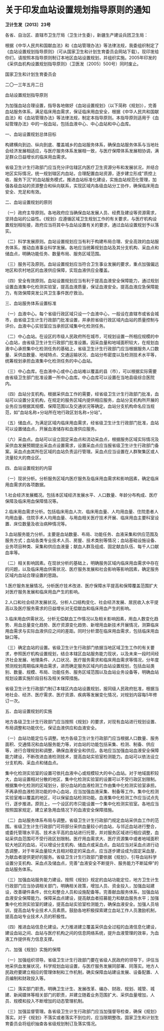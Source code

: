 # 关于印发血站设置规划指导原则的通知

**卫计生发〔2013〕23号**

各省、自治区、直辖市卫生厅局（卫生计生委），新疆生产建设兵团卫生局：

根据《中华人民共和国献血法》和《血站管理办法》等法律法规，我委组织制定了《血站设置规划指导原则》（可从国家卫生和计划生育委员会网站下载）。现印发给你们，请按照本指导原则制订本地区血站设置规划，并组织实施。2005年印发的《采供血机构设置规划指导原则》（卫医发〔2005〕500号）同时废止。

国家卫生和计划生育委员会

二〇一三年五月二日

血站设置规划指导原则

为加强血站合理设置，指导各地做好《血站设置规划》（以下简称《规划》），完善血站服务体系，满足临床用血需求，保证临床用血安全，根据《中华人民共和国献血法》和《血站管理办法》等法律法规，制定本指导原则。本指导原则适用于《血站管理办法》中的一般血站，包括血液中心、中心血站和中心血库。

一、血站设置规划总体目标

构建横向到边、纵向到底、覆盖城乡的血站服务体系，确保血站服务体系与当地社会经济发展相适应，与医疗服务体系发展相一致，与医疗保障体系发展相协调，满足群众日益增长的临床用血需求。

省级卫生计生行政部门应当充分评估辖区内医疗卫生资源分布和发展状况，并结合地区实际情况，统一规划辖区内血站，合理配置血站资源，逐步建立形成"质控上收、服务下沉"的血站服务模式，推进血站标准化建设，实施血站规范化管理，加强各级血站的资源整合和纵向联系，实现区域内各级血站分工协作，确保临床用血安全、充足和有效。

二、血站设置规划的原则

（一）政府主导原则。各地政府应当确保血站发展人员、经费及建设等资源需求，坚持血站的公益性。《规划》应遵循区域卫生规划工作的有关要求，与医疗机构设置规划相衔接，政府应当将其中与血站设置有关的要求，通过血站设置规划予以落实。

（二）科学发展原则。血站设置规划应当有利于构建布局合理、安全高效的血站服务体系，推动血液事业科学发展。各地应当统筹规划血站及其分支机构、采血点和储血点，明确功能任务、数量布局、服务区域范围。

（三）服务可及原则。血站设置规划应当符合卫生事业发展的要求，重点加强偏远地区和农村地区的血液供应保障，实现血液供应全覆盖。

（四）安全有效原则。血站设置规划应当有利于提高血液安全保障能力，通过规划设置血液集中化检测实验室，提高血液质量，保证血液安全。提高血液应急保障能力，有效保障突发公共卫生事件医疗救治。

三、血站服务体系设置标准

（一）血液中心。每个省级行政区域只设一个血液中心，一般设在直辖市或省会城市，由省级卫生计生行政部门批准设置，并承担省级行政区域内血站的质量控制与评价。血液中心实验室应当承担区域集中化检测任务。

（二）中心血站。在设区的市级人民政府所在城市，可规划设置一所相应规模的中心血站，由省级卫生计生行政部门批准设置。因采血量和地域面积较大，在规划血液中心承担集中化检测任务的基础上，省级卫生计生行政部门应当根据服务人口数量、采供血数量、地域特点、交通运输状况、血站分布密度以及检测技术水平等，统筹规划承担血液集中化检测任务的中心血站。

（三）中心血库。在血液中心或中心血站难以覆盖的县（市），可以根据实际需要由省级卫生部门批准设置一所中心血库。中心血库可以设置在当地县级综合医院内。

（四）血站分支机构。根据采供血工作的需要，经省级卫生计生行政部门批准，血站可以设置分支机构，在规定的服务区域内提供相应服务，血站分支机构所开展的业务应当根据其规模、保障范围以及交通状况等确定。血站分支机构命名应当规范，如"血站名称+分站所在地行政区划名称+分站"。

（五）储血点。为满足区域内临床用血需求，经省级卫生计生行政部门批准，血站可以设置储血点，开展血液储存和血液供应服务。

（六）采血点。血站可以设立固定采血点和流动采血点，根据服务区域实际情况及采供血发展预期提出采血点设置需求，设置采血点应当报省级卫生计生行政部门备案。采血点由其所在区域的血站负责运行管理。采血点应当设置在人群聚集区或人流量较大的商业区。

四、血站设置规划的内容

（一）现状分析。分析服务区域内医疗服务及临床用血需求和影响因素，确定临床用血需求的各项数据。

1.社会经济发展概况。包括本区域经济发展水平、人口数量、年龄分布构成、医疗保障及临床用血保障情况等。

2.临床用血需求分析。包括临床用血人次、临床用血量、人均用血量、住院患者人均用血量、住院手术人均用血量、与用血相关医疗技术开展、临床用血主要科室设置、床位数量及收治病种情况等。

3.血站服务能力分析。主要是血站数量、布局、功能任务、血液采集和供应范围及服务方式；血站各类专业技术人员、房屋、技术类别等情况；血站基础设施设备、业务项目种类、采集和供应血液量；献血人群及组成、固定献血队伍、每千人口献血率等。

（二）相关影响因素。在现状分析的基础上，明确服务区域内临床用血需求中存在的问题，以及临床用血供需状况、医疗服务发展和社会影响等影响因素，确定服务区域内血站合理设置的思路。

1.医疗服务发展情况。分析医疗技术改进、医疗保障水平提高和保障覆盖范围扩大对医疗服务发展和临床用血产生的影响。

2.人口和社会经济发展状况。分析人口结构变化、社会经济发展、居民收入水平提高以及医疗服务需求的日益增长对无偿献血和临床用血产生的影响。

3.临床用血供需状况。分析无偿献血工作情况以及相关影响因素，用血人数变化趋势、用血总量变化趋势、医疗资源变化趋势、新增用血新技术开展情况，测算临床用血需求与实际血液供应之间的差距。同时分析潜在临床用血需求，包括临床用血缺口等。

（三）确定血站的设置。省级卫生计生行政部门依据当地区域卫生工作的有关要求，参照医疗机构设置规划，结合本辖区血站服务能力现状，以及未来一段时间经济社会发展、地理条件、人口状况、医疗服务需求和临床用血需求等情况，分年度预测规划周期临床用血需求，进而确定服务区域内的血站设置规划，包括血站类别、数量、规模、布局、功能任务、服务区域范围以及血站业务设备等，明确血站规划设置实施阶段目标及相关保障措施。

省级卫生计生行政部门制订本辖区内血站设置规划，报同级人民政府批准，根据当地社会、经济、医疗需求、医疗资源、疾病等发展变化情况，对规划内容每5年修订一次。

五、血站设置规划的实施

地方各级卫生计生行政部门应当按照《规划》的要求，对现有血站进行规划设置、布局调整和功能优化，保证血液供应和血液安全。

（一）血站功能定位与调整。地方各级卫生计生行政部门应当根据人口数量、服务面积、交通情况和血站服务能力等，对血站的功能包括采集、检测、制备、供应等，进行合理规划和调整，确保血液安全和供应。各地应当加强血站血液安全保障能力建设，不断改进血液检测技术，提高血站实验室检测能力。血站可以依法设立分支机构、采血点和储血点。

集中化检测实验室的设置可依托血液中心或规模较大的中心血站。对于地域面积较大，血站设置相对分散的地区，集中化检测实验室的设置可以不受行政区划限制。根据集中化检测的区域划分，部分血站的血液检测工作由集中化检测实验室承担。不再承担血液检测功能的中心血站，应当加强血液采集、制备等工作。集中化检测实验室难以覆盖的地区，可以保留血站检测功能。血液集中化检测工作应当试点先行，逐步推进。原则上，一个设区的市只能设置一个集中化检测实验室。各地应当按照国家规定，建立紧急用血情况下的血液安全保障措施。

（二）血站服务体系布局与调整。省级卫生计生行政部门规定血站采供血工作的范围。省级卫生计生行政部门可将部分采供血量较小的血站，与邻近血站进行整合，或委托管理水平高、技术水平高的血站进行托管，并对服务区域进行相应调整，血站采供血范围可不受行政区划限制。医疗用血需求大、医疗资源集中或者地域面积较大地区的血站，可以增设分支机构、储血点或采血点。血站应当对采血点进行动态调整，对于年采血量较大且相对稳定的采血点，应当逐步建设成为固定采血屋，为献血者提供更好的服务。省级卫生计生行政部门要依据《规划》，引导血站科学设置分支机构、采血点及储血点，完善"血液安全不断提升、服务能力不断延伸"的血站服务体系。

（三）加强血站服务能力建设。按照《规划》规定的血站功能定位，地方卫生计生行政部门应当协调相关部门，明确相关政策，增加人员、资金投入，加强血站建设，改善硬件条件，优化和整合人员和设施配备等。完善献血服务体系，加强血站血液安全保障能力。保障采血点建设，提高献血者招募能力和献血服务水平；加强集中化检测实验室的建设，提高血站实验室检测能力，确保血液安全。加强人员培训，提高血站专业技术人员素质。鼓励各地积极探索建立血站工作人员激励机制，提高血站专业技术人员的积极性。

（四）推进血站信息化建设。大力推进建立覆盖采供血全过程的血液信息化建设，建设血站之间、血站与医疗机构之间的信息网络系统，提升血液管理的效率，为血液工作提供有力信息支撑。

六、加强《规划》实施的保障

（一）加强组织领导。省级卫生计生行政部门要在省级人民政府的领导下，评估当地采供血发展状况，科学规划血站设置，与医疗服务发展同部署、同落实。地方人民政府要建立相应的管理体制和工作机制，确实保障血站建设发展、设备配置、人员编制和财政投入等。

（二）落实部门职责。明确卫生计生、发展改革、编办、财政、规划、城管、城建、新闻媒体等相关部门的职责，并建立随着业务范围扩大、采供血量增加，人员、规模和投入不断增加的动态管理机制。

（三）加强监督管理。各省级卫生计生行政部门应当加强督导检查，确保《规划》落实。对于《规划》不落实或者落实不到位的，应当限期整改。国家卫生和计划生育委员会将组织抽查各省级规划制订及落实情况。
